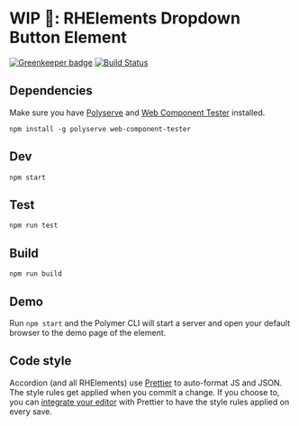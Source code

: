 # WIP 🐣: RHElements Dropdown Button Element

[![Greenkeeper badge](https://badges.greenkeeper.io/RHElements/cp-tooltip.svg)](https://greenkeeper.io/)
[![Build Status](https://travis-ci.org/RHElements/rh-dropdown.svg?branch=master)](https://travis-ci.org/RHElements/cp-tooltip)

## Dependencies

Make sure you have [Polyserve][polyserve] and [Web Component Tester][web-component-tester] installed.

    npm install -g polyserve web-component-tester

## Dev

    npm start

## Test

    npm run test

## Build

    npm run build

## Demo

Run `npm start` and the Polymer CLI will start a server and open your default browser to the demo page of the element.

## Code style

Accordion (and all RHElements) use [Prettier][prettier] to auto-format JS and JSON. The style rules get applied when you commit a change. If you choose to, you can [integrate your editor][prettier-ed] with Prettier to have the style rules applied on every save.

[prettier]: https://github.com/prettier/prettier/
[prettier-ed]: https://github.com/prettier/prettier/#editor-integration
[polyserve]: https://github.com/Polymer/polyserve
[web-component-tester]: https://github.com/Polymer/web-component-tester
